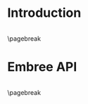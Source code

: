 Introduction
============

``` {include=src/intro.md}
```
\pagebreak

Embree API
==========

``` {include=src/api-ref.md}
```
\pagebreak
